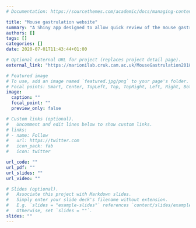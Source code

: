 ```yaml
---
# Documentation: https://sourcethemes.com/academic/docs/managing-content/

title: "Mouse gastrulation website"
summary: "A Shiny app designed to allow quick review of the mouse gastrulation atlas dataset without bioinformatic expertise. The codebase has been used as a framework for other visualisation tools from the Marioni Lab in subsequent years."
authors: []
tags: []
categories: []
date: 2020-07-01T11:43:44+01:00

# Optional external URL for project (replaces project detail page).
external_link: "https://marionilab.cruk.cam.ac.uk/MouseGastrulation2018/"

# Featured image
# To use, add an image named `featured.jpg/png` to your page's folder.
# Focal points: Smart, Center, TopLeft, Top, TopRight, Left, Right, BottomLeft, Bottom, BottomRight.
image:
  caption: ""
  focal_point: ""
  preview_only: false

# Custom links (optional).
#   Uncomment and edit lines below to show custom links.
# links:
# - name: Follow
#   url: https://twitter.com
#   icon_pack: fab
#   icon: twitter

url_code: ""
url_pdf: ""
url_slides: ""
url_video: ""

# Slides (optional).
#   Associate this project with Markdown slides.
#   Simply enter your slide deck's filename without extension.
#   E.g. `slides = "example-slides"` references `content/slides/example-slides.md`.
#   Otherwise, set `slides = ""`.
slides: ""
---
```

